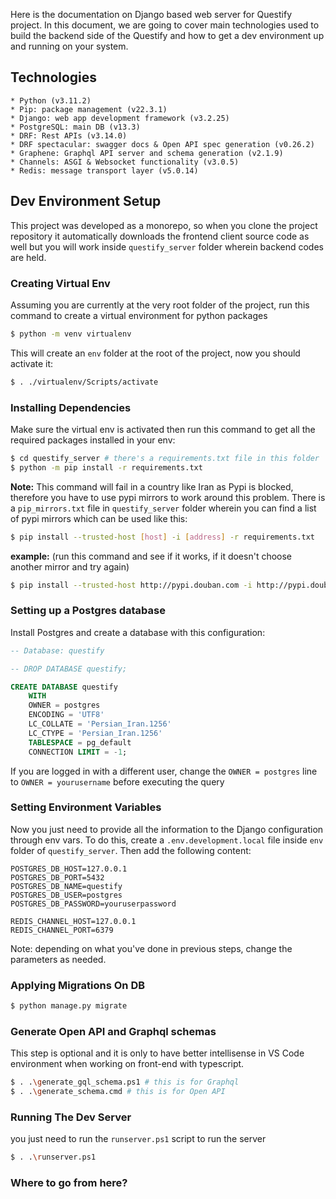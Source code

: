 Here is the documentation on Django based web server for Questify project. In this document, we are going to cover main technologies used to build the backend side of the Questify and how to get a dev environment up and running on your system.

## Technologies

	* Python (v3.11.2)
	* Pip: package management (v22.3.1)
	* Django: web app development framework (v3.2.25)
	* PostgreSQL: main DB (v13.3)
	* DRF: Rest APIs (v3.14.0)
	* DRF spectacular: swagger docs & Open API spec generation (v0.26.2)
	* Graphene: Graphql API server and schema generation (v2.1.9) 
	* Channels: ASGI & Websocket functionality (v3.0.5)
	* Redis: message transport layer (v5.0.14)
## Dev Environment Setup

This project was developed as a monorepo, so when you clone the project repository it automatically downloads the frontend client source code as well but you will work inside `questify_server` folder wherein backend codes are held.

### Creating Virtual Env

Assuming you are currently at the very root folder of the project, run this command to create a virtual environment for python packages

```bash
$ python -m venv virtualenv
```

This will create an `env` folder at the root of the project, now you should activate it:

```bash
$ . ./virtualenv/Scripts/activate
```

### Installing Dependencies

Make sure the virtual env is activated then run this command to get all the required packages installed in your env:

```bash
$ cd questify_server # there's a requirements.txt file in this folder
$ python -m pip install -r requirements.txt
```

**Note:** This command will fail in a country like Iran as Pypi is blocked, therefore you have to use pypi mirrors to work around this problem. There is a `pip_mirrors.txt` file in `questify_server` folder wherein you can find a list of pypi mirrors which can be used like this:

```bash
$ pip install --trusted-host [host] -i [address] -r requirements.txt
```

**example:** (run this command and see if it works, if it doesn't choose another mirror and try again)

```bash
$ pip install --trusted-host http://pypi.douban.com -i http://pypi.douban.com/simple/ -r requirements.txt
```

### Setting up a Postgres database

Install Postgres and create a database with this configuration:

```SQL
-- Database: questify

-- DROP DATABASE questify;

CREATE DATABASE questify
    WITH 
    OWNER = postgres
    ENCODING = 'UTF8'
    LC_COLLATE = 'Persian_Iran.1256'
    LC_CTYPE = 'Persian_Iran.1256'
    TABLESPACE = pg_default
    CONNECTION LIMIT = -1;
```

If you are logged in with a different user, change the `OWNER = postgres` line to `OWNER = yourusername` before executing the query

### Setting Environment Variables

Now you just need to provide all the information to the Django configuration through env vars. To do this, create a `.env.development.local` file inside `env` folder of `questify_server`. Then add the following content:

```config
POSTGRES_DB_HOST=127.0.0.1
POSTGRES_DB_PORT=5432
POSTGRES_DB_NAME=questify
POSTGRES_DB_USER=postgres
POSTGRES_DB_PASSWORD=youruserpassword

REDIS_CHANNEL_HOST=127.0.0.1
REDIS_CHANNEL_PORT=6379
```

Note: depending on what you've done in previous steps, change the parameters as needed.

### Applying Migrations On DB

```bash
$ python manage.py migrate
```

### Generate Open API and Graphql schemas

This step is optional and it is only to have better intellisense in  VS Code environment when working on front-end with typescript.

```bash
$ . .\generate_gql_schema.ps1 # this is for Graphql
$ . .\generate_schema.cmd # this is for Open API 
```
### Running The Dev Server

you just need to run the `runserver.ps1` script to run the server

```bash
$ . .\runserver.ps1
```

### Where to go from here?
